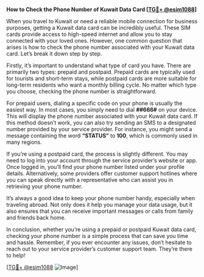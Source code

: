 **How to Check the Phone Number of Kuwait Data Card [[TG💪+ @esim1088](https://t.me/s/esim1088)]**

When you travel to Kuwait or need a reliable mobile connection for business purposes, getting a Kuwait data card can be incredibly useful. These SIM cards provide access to high-speed internet and allow you to stay connected with your loved ones. However, one common question that arises is how to check the phone number associated with your Kuwait data card. Let’s break it down step by step.

Firstly, it’s important to understand what type of card you have. There are primarily two types: prepaid and postpaid. Prepaid cards are typically used for tourists and short-term stays, while postpaid cards are more suitable for long-term residents who want a monthly billing cycle. No matter which type you choose, checking the phone number is straightforward.

For prepaid users, dialing a specific code on your phone is usually the easiest way. In most cases, you simply need to dial **##666#** on your device. This will display the phone number associated with your Kuwait data card. If this method doesn’t work, you can also try sending an SMS to a designated number provided by your service provider. For instance, you might send a message containing the word **“STATUS”** to **100**, which is commonly used in many regions.

If you’re using a postpaid card, the process is slightly different. You may need to log into your account through the service provider’s website or app. Once logged in, you’ll find your phone number listed under your profile details. Alternatively, some providers offer customer support hotlines where you can speak directly with a representative who can assist you in retrieving your phone number.

It’s always a good idea to keep your phone number handy, especially when traveling abroad. Not only does it help you manage your data usage, but it also ensures that you can receive important messages or calls from family and friends back home.

In conclusion, whether you’re using a prepaid or postpaid Kuwait data card, checking your phone number is a simple process that can save you time and hassle. Remember, if you ever encounter any issues, don’t hesitate to reach out to your service provider’s customer support team. They’re there to help!

[[TG💪+ @esim1088](https://t.me/s/esim1088) ![Image](https://i.postimg.cc/Y0z9fWf4/image.png)]